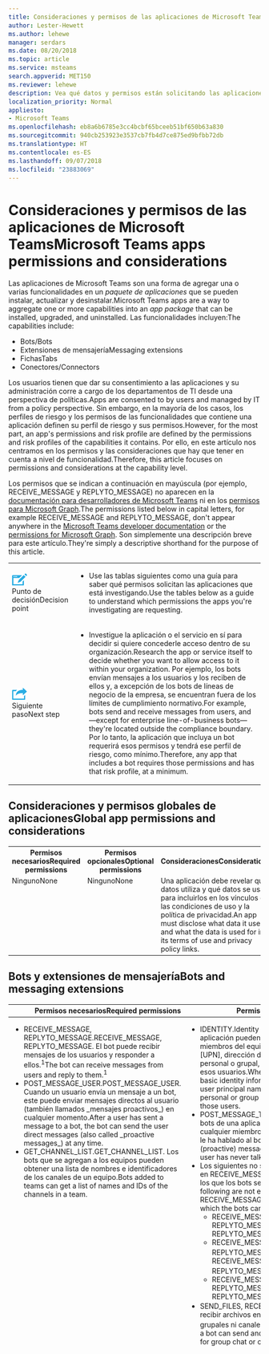 ```yaml
---
title: Consideraciones y permisos de las aplicaciones de Microsoft Teams
author: Lester-Hewett
ms.author: lehewe
manager: serdars
ms.date: 08/20/2018
ms.topic: article
ms.service: msteams
search.appverid: MET150
ms.reviewer: lehewe
description: Vea qué datos y permisos están solicitando las aplicaciones de su organización.
localization_priority: Normal
appliesto:
- Microsoft Teams
ms.openlocfilehash: eb8a6b6785e3cc4bcbf65bceeb51bf650b63a830
ms.sourcegitcommit: 940cb253923e3537cb7fb4d7ce875ed9bfbb72db
ms.translationtype: HT
ms.contentlocale: es-ES
ms.lasthandoff: 09/07/2018
ms.locfileid: "23883069"
---
```

# <a name="microsoft-teams-apps-permissions-and-considerations"></a><span data-ttu-id="aed54-103">Consideraciones y permisos de las aplicaciones de Microsoft Teams</span><span class="sxs-lookup"><span data-stu-id="aed54-103">Microsoft Teams apps permissions and considerations</span></span>

<span data-ttu-id="aed54-104">Las aplicaciones de Microsoft Teams son una forma de agregar una o varias funcionalidades en un _paquete de aplicaciones_ que se pueden instalar, actualizar y desinstalar.</span><span class="sxs-lookup"><span data-stu-id="aed54-104">Microsoft Teams apps are a way to aggregate one or more capabilities into an _app package_ that can be installed, upgraded, and uninstalled.</span></span> <span data-ttu-id="aed54-105">Las funcionalidades incluyen:</span><span class="sxs-lookup"><span data-stu-id="aed54-105">The capabilities include:</span></span>

-   <span data-ttu-id="aed54-106">Bots</span><span class="sxs-lookup"><span data-stu-id="aed54-106">/Bots</span></span>
-   <span data-ttu-id="aed54-107">Extensiones de mensajería</span><span class="sxs-lookup"><span data-stu-id="aed54-107">Messaging extensions</span></span>
-   <span data-ttu-id="aed54-108">Fichas</span><span class="sxs-lookup"><span data-stu-id="aed54-108">Tabs</span></span>
-   <span data-ttu-id="aed54-109">Conectores</span><span class="sxs-lookup"><span data-stu-id="aed54-109">/Connectors</span></span>

<span data-ttu-id="aed54-110">Los usuarios tienen que dar su consentimiento a las aplicaciones y su administración corre a cargo de los departamentos de TI desde una perspectiva de políticas.</span><span class="sxs-lookup"><span data-stu-id="aed54-110">Apps are consented to by users and managed by IT from a policy perspective.</span></span> <span data-ttu-id="aed54-111">Sin embargo, en la mayoría de los casos, los perfiles de riesgo y los permisos de las funcionalidades que contiene una aplicación definen su perfil de riesgo y sus permisos.</span><span class="sxs-lookup"><span data-stu-id="aed54-111">However, for the most part, an app's permissions and risk profile are defined by the permissions and risk profiles of the capabilities it contains.</span></span> <span data-ttu-id="aed54-112">Por ello, en este artículo nos centramos en los permisos y las consideraciones que hay que tener en cuenta a nivel de funcionalidad.</span><span class="sxs-lookup"><span data-stu-id="aed54-112">Therefore, this article focuses on permissions and considerations at the capability level.</span></span>

<span data-ttu-id="aed54-113">Los permisos que se indican a continuación en mayúscula (por ejemplo, RECEIVE_MESSAGE y REPLYTO_MESSAGE) no aparecen en la [documentación para desarrolladores de Microsoft Teams](https://aka.ms/teamsdevdocs) ni en los [permisos para Microsoft Graph](https://developer.microsoft.com/graph/docs/concepts/permissions_reference).</span><span class="sxs-lookup"><span data-stu-id="aed54-113">The permissions listed below in capital letters, for example RECEIVE_MESSAGE and REPLYTO_MESSAGE, don't appear anywhere in the [Microsoft Teams developer documentation](https://aka.ms/teamsdevdocs) or the [permissions for Microsoft Graph](https://developer.microsoft.com/graph/docs/concepts/permissions_reference).</span></span> <span data-ttu-id="aed54-114">Son simplemente una descripción breve para este artículo.</span><span class="sxs-lookup"><span data-stu-id="aed54-114">They're simply a descriptive shorthand for the purpose of this article.</span></span>


|    |     |
|-----------|------------|
| ![](media/audio_conferencing_image7.png) <br/><span data-ttu-id="aed54-115">Punto de decisión</span><span class="sxs-lookup"><span data-stu-id="aed54-115">Decision point</span></span>|<ul><li><span data-ttu-id="aed54-116">Use las tablas siguientes como una guía para saber qué permisos solicitan las aplicaciones que está investigando.</span><span class="sxs-lookup"><span data-stu-id="aed54-116">Use the tables below as a guide to understand which permissions the apps you're investigating are requesting.</span></span></li></ul> |
| ![](media/audio_conferencing_image9.png)<br/><span data-ttu-id="aed54-117">Siguiente paso</span><span class="sxs-lookup"><span data-stu-id="aed54-117">Next step</span></span>|<ul><li><span data-ttu-id="aed54-118">Investigue la aplicación o el servicio en sí para decidir si quiere concederle acceso dentro de su organización.</span><span class="sxs-lookup"><span data-stu-id="aed54-118">Research the app or service itself to decide whether you want to allow access to it within your organization.</span></span> <span data-ttu-id="aed54-119">Por ejemplo, los bots envían mensajes a los usuarios y los reciben de ellos y, a excepción de los bots de líneas de negocio de la empresa, se encuentran fuera de los límites de cumplimiento normativo.</span><span class="sxs-lookup"><span data-stu-id="aed54-119">For example, bots send and receive messages from users, and—except for enterprise line-of-business bots—they're located outside the compliance boundary.</span></span> <span data-ttu-id="aed54-120">Por lo tanto, la aplicación que incluya un bot requerirá esos permisos y tendrá ese perfil de riesgo, como mínimo.</span><span class="sxs-lookup"><span data-stu-id="aed54-120">Therefore, any app that includes a bot requires those permissions and has that risk profile, at a minimum.</span></span> </li></ul>|

## <a name="global-app-permissions-and-considerations"></a><span data-ttu-id="aed54-121">Consideraciones y permisos globales de aplicaciones</span><span class="sxs-lookup"><span data-stu-id="aed54-121">Global app permissions and considerations</span></span>

<table>
  <tr>
    <th width="25%"><span data-ttu-id="aed54-122">Permisos necesarios</span><span class="sxs-lookup"><span data-stu-id="aed54-122">Required permissions</span></span></th>
    <th width="25%"><span data-ttu-id="aed54-123">Permisos opcionales</span><span class="sxs-lookup"><span data-stu-id="aed54-123">Optional permissions</span></span></th>
    <th width="50%"><span data-ttu-id="aed54-124">Consideraciones</span><span class="sxs-lookup"><span data-stu-id="aed54-124">Considerations</span></span></th>
  </tr>
  <tr>
    <td valign="top"><span data-ttu-id="aed54-125">Ninguno</span><span class="sxs-lookup"><span data-stu-id="aed54-125">None</span></span></td>
    <td valign="top"><span data-ttu-id="aed54-126">Ninguno</span><span class="sxs-lookup"><span data-stu-id="aed54-126">None</span></span></td>
    <td valign="top"><span data-ttu-id="aed54-127">Una aplicación debe revelar qué datos utiliza y qué datos se usan para incluirlos en los vínculos de las condiciones de uso y la política de privacidad.</span><span class="sxs-lookup"><span data-stu-id="aed54-127">An app must disclose what data it uses and what the data is used for in its terms of use and privacy policy links.</span></span></td>
  </tr>
</table>

## <a name="bots-and-messaging-extensions"></a><span data-ttu-id="aed54-128">Bots y extensiones de mensajería</span><span class="sxs-lookup"><span data-stu-id="aed54-128">Bots and messaging extensions</span></span>

<table>
 <thead>
  <tr>
    <th width="0.5%"></th>
    <th width="24.5%"><span data-ttu-id="aed54-129">Permisos necesarios</span><span class="sxs-lookup"><span data-stu-id="aed54-129">Required permissions</span></span></th>
    <th width="25%"><span data-ttu-id="aed54-130">Permisos opcionales</span><span class="sxs-lookup"><span data-stu-id="aed54-130">Optional permissions</span></span></th>
    <th width="50%"><span data-ttu-id="aed54-131">Consideraciones</span><span class="sxs-lookup"><span data-stu-id="aed54-131">Considerations</span></span></th>
  </tr>
</thead>
<tbody>
   <tr>
    <td valign="top" colspan="2"><ul><li>   <span data-ttu-id="aed54-132">RECEIVE_MESSAGE, REPLYTO_MESSAGE.</span><span class="sxs-lookup"><span data-stu-id="aed54-132">RECEIVE_MESSAGE, REPLYTO_MESSAGE.</span></span> <span data-ttu-id="aed54-133">El bot puede recibir mensajes de los usuarios y responder a ellos.<sup>1</sup></span><span class="sxs-lookup"><span data-stu-id="aed54-133">The bot can receive messages from users and reply to them.<sup>1</sup></span></span></li><li><span data-ttu-id="aed54-134">POST_MESSAGE_USER.</span><span class="sxs-lookup"><span data-stu-id="aed54-134">POST_MESSAGE_USER.</span></span> <span data-ttu-id="aed54-135">Cuando un usuario envía un mensaje a un bot, este puede enviar mensajes directos al usuario (también llamados _mensajes proactivos_) en cualquier momento.</span><span class="sxs-lookup"><span data-stu-id="aed54-135">After a user has sent a message to a bot, the bot can send the user direct messages (also called _proactive messages_) at any time.</span></span></li><li><span data-ttu-id="aed54-136">GET_CHANNEL_LIST.</span><span class="sxs-lookup"><span data-stu-id="aed54-136">GET_CHANNEL_LIST.</span></span> <span data-ttu-id="aed54-137">Los bots que se agregan a los equipos pueden obtener una lista de nombres e identificadores de los canales de un equipo.</span><span class="sxs-lookup"><span data-stu-id="aed54-137">Bots added to teams can get a list of names and IDs of the channels in a team.</span></span></li></ul></td>
    <td valign="top"><ul><li><span data-ttu-id="aed54-138">IDENTITY.</span><span class="sxs-lookup"><span data-stu-id="aed54-138">Identity</span></span> <span data-ttu-id="aed54-139">Cuando se utiliza en un canal, los bots de la aplicación pueden acceder a información de identidad básica de los miembros del equipo (nombre, apellidos, nombre principal de usuario [UPN], dirección de correo electrónico); cuando se utiliza en un chat personal o grupal, el bot puede acceder a la misma información para esos usuarios.</span><span class="sxs-lookup"><span data-stu-id="aed54-139">When it's used in a channel, the app's bots can access basic identity information of team members (first name, last name, user principal name [UPN], email address); when it's used in a personal or group chat, the bot can access the same information for those users.</span></span></li><li> <span data-ttu-id="aed54-140">POST_MESSAGE_TEAM.</span><span class="sxs-lookup"><span data-stu-id="aed54-140">POST_MESSAGE_TEAM.</span></span> <span data-ttu-id="aed54-141">Permite que los bots de una aplicación envíen mensajes directos (proactivos) a cualquier miembro en cualquier momento, incluso si el usuario nunca le ha hablado al bot antes.</span><span class="sxs-lookup"><span data-stu-id="aed54-141">Allows an app's bots to send direct (proactive) messages to any team member at any time, even if the user has never talked to the bot before.</span></span></li><li><span data-ttu-id="aed54-142">Los siguientes no son permisos explícitos, sino que están implícitos en RECEIVE_MESSAGE y REPLYTO_MESSAGE, y en los ámbitos en los que los bots se pueden usar, declarados en el manifiesto:</span><span class="sxs-lookup"><span data-stu-id="aed54-142">The following are not explicit permissions, but are implied by RECEIVE_MESSAGE and REPLYTO_MESSAGE and the scopes into which the bots can be used, declared in the manifest:</span></span> <ul><li><span data-ttu-id="aed54-143">RECEIVE_MESSAGE_PERSONAL, REPLYTO_MESSAGE_PERSONAL</span><span class="sxs-lookup"><span data-stu-id="aed54-143">RECEIVE_MESSAGE_PERSONAL, REPLYTO_MESSAGE_PERSONAL</span></span></li><li><span data-ttu-id="aed54-144">RECEIVE_MESSAGE_GROUPCHAT, REPLYTO_MESSAGE_GROUPCHAT<sup>2</sup> </span><span class="sxs-lookup"><span data-stu-id="aed54-144">RECEIVE_MESSAGE_GROUPCHAT, REPLYTO_MESSAGE_GROUPCHAT<sup>2</sup> </span></span></li><li><span data-ttu-id="aed54-145">RECEIVE_MESSAGE_TEAM, REPLYTO_MESSAGE_TEAM</span><span class="sxs-lookup"><span data-stu-id="aed54-145">RECEIVE_MESSAGE_TEAM, REPLYTO_MESSAGE_TEAM</span></span></li></ul><li><span data-ttu-id="aed54-146">SEND_FILES, RECEIVE_FILES.<sup>3</sup> Controla si un bot puede enviar y recibir archivos en un chat personal (aún no es compatible con chats grupales ni canales).</span><span class="sxs-lookup"><span data-stu-id="aed54-146">SEND_FILES, RECEIVE_FILES.<sup>3</sup> Controls whether a bot can send and receive files in personal chat (not yet supported for group chat or channels).</span></span></li></ul></td>
    <td valign="top"><ul><li><span data-ttu-id="aed54-147">Los bots solo tienen acceso a los equipos en los que se han agregado o a los usuarios que los han agregado.</span><span class="sxs-lookup"><span data-stu-id="aed54-147">Bots only have access to teams to which they've been added or to users who have installed them.</span></span></li><li><span data-ttu-id="aed54-148">Los bots solo reciben mensajes en los que los usuarios los mencionan explícitamente.</span><span class="sxs-lookup"><span data-stu-id="aed54-148">Bots only receive messages in which they're explicitly mentioned by users.</span></span> <span data-ttu-id="aed54-149">Estos datos abandonan la red corporativa.</span><span class="sxs-lookup"><span data-stu-id="aed54-149">This data leaves the corporate network.</span></span></li><li>    <span data-ttu-id="aed54-150">Los bots solo pueden responder a conversaciones en las que se les mencione.</span><span class="sxs-lookup"><span data-stu-id="aed54-150">Bots can only reply to conversations in which they're mentioned.</span></span></li><li><span data-ttu-id="aed54-151">Cuando un usuario termina la conversación con un bot, si el bot almacena el Id. de ese usuario, puede enviar mensajes directos a ese usuario en cualquier momento.</span><span class="sxs-lookup"><span data-stu-id="aed54-151">After a user has conversed with a bot, if the bot stores that user's ID, it can send that user direct messages at any time.</span></span> </li><li><span data-ttu-id="aed54-152">Teóricamente es posible que los mensajes de los bots contengan vínculos a sitios de suplantación de identidad o malware, pero el usuario, el administrador de inquilinos o Microsoft en general pueden bloquear los bots.</span><span class="sxs-lookup"><span data-stu-id="aed54-152">It is theoretically possible for bot messages to contain links to phishing or malware sites, but bots can be blocked by the user, the tenant admin, or globally by Microsoft.</span></span> </li><li><span data-ttu-id="aed54-153">Un bot puede recuperar (y podría almacenar) información de identidad muy básica de los miembros del equipo que se hayan agregado a la aplicación o de los usuarios individuales en chats personales o grupales.</span><span class="sxs-lookup"><span data-stu-id="aed54-153">A bot can retrieve (and might store) very basic identity information for the team members the app has been added to, or for individual users in personal or group chats.</span></span> <span data-ttu-id="aed54-154">Para ver más información de estos usuarios, el bot debe pedirles que inicien sesión en Azure Active Directory (Azure AD).</span><span class="sxs-lookup"><span data-stu-id="aed54-154">To get further information about these users, the bot must require them to sign in to Azure Active Directory (Azure AD).</span></span> </li><li><span data-ttu-id="aed54-155">Los bots pueden recuperar (y podrían almacenar) la lista de canales de un equipo; estos datos abandonan la red corporativa.</span><span class="sxs-lookup"><span data-stu-id="aed54-155">Bots can retrieve (and might store) the list of channels in a team; this data leaves the corporate network.</span></span> </li><li><span data-ttu-id="aed54-156">Cuando se envía un archivo a un bot, el archivo abandona la red corporativa.</span><span class="sxs-lookup"><span data-stu-id="aed54-156">When a file is sent to a bot, the file leaves the corporate network.</span></span> <span data-ttu-id="aed54-157">El envío y la recepción de archivos requiere la aprobación del usuario para cada archivo.</span><span class="sxs-lookup"><span data-stu-id="aed54-157">Sending and receiving files requires user approval for each file.</span></span> </li><li><span data-ttu-id="aed54-158">De forma predeterminada, los bots no tienen la capacidad de actuar en nombre del usuario, pero los bots pueden pedir a los usuarios que inicien sesión; tan pronto como el usuario lo haga, el bot tendrá acceso al token con el que se pueden hacer más cosas.</span><span class="sxs-lookup"><span data-stu-id="aed54-158">By default, bots don't have the ability to act on behalf of the user, but bots can ask users to sign in; as soon as the user signs in, the bot will have an access token with which it can do additional things.</span></span> <span data-ttu-id="aed54-159">Qué acciones adicionales se pueden hacer dependerá del bot y de dónde inicia sesión el usuario: un bot es una aplicación de Azure AD registrada en <a href="https://apps.dev.microsoft.com/">https://apps.dev.microsoft.com/</a> y que puede tener su propio conjunto de permisos.</span><span class="sxs-lookup"><span data-stu-id="aed54-159">Exactly what those additional things are depends on the bot and where the user signs in: a bot is an Azure AD app registered at <a href="https://apps.dev.microsoft.com/">https://apps.dev.microsoft.com/</a> and can have its own set of permissions.</span></span></li><li><span data-ttu-id="aed54-160">A los bots se les informa cuando a los usuarios se les agrega a un equipo o se eliminan de uno.</span><span class="sxs-lookup"><span data-stu-id="aed54-160">Bots are informed whenever users are added to or deleted from a team.</span></span></li><li><span data-ttu-id="aed54-161">Los bots no ven las direcciones IP de los usuarios ni ninguna otra información del origen de referencia.</span><span class="sxs-lookup"><span data-stu-id="aed54-161">Bots don't see users' IP addresses or other referrer information.</span></span> <span data-ttu-id="aed54-162">Toda la información procede de Microsoft.</span><span class="sxs-lookup"><span data-stu-id="aed54-162">All information comes from Microsoft.</span></span> <span data-ttu-id="aed54-163">(Hay una excepción: si un bot implementa su propia experiencia de inicio de sesión, la interfaz de usuario del inicio de sesión verá las direcciones IP de los usuarios y la información del origen de referencia).</span><span class="sxs-lookup"><span data-stu-id="aed54-163">(There is one exception: if a bot implements its own sign-in experience, the sign-in UI will see users' IP addresses and referrer information.)</span></span></li><li><span data-ttu-id="aed54-164">Por otro lado, las extensiones de mensajería ven las direcciones IP de los usuarios y la información del origen de referencia.</span><span class="sxs-lookup"><span data-stu-id="aed54-164">Messaging extensions, on the other hand, do see users' IP addresses and referrer information.</span></span></li><li><span data-ttu-id="aed54-165">En las directrices de las aplicaciones (y en nuestro proceso de revisión de AppSource) se pide discreción a la hora de publicar mensajes de chat personales para los usuarios (a través del permiso POST_MESSAGE_TEAM), siempre con unos fines válidos.</span><span class="sxs-lookup"><span data-stu-id="aed54-165">App guidelines (and our AppSource review process) require discretion in posting personal chat messages to users (via the POST_MESSAGE_TEAM permission) for valid purposes.</span></span> <span data-ttu-id="aed54-166">En el caso de abuso, los usuarios pueden bloquear el bot, los administradores de inquilinos pueden bloquear la aplicación y Microsoft puede bloquear los bots centralmente, en caso necesario.</span><span class="sxs-lookup"><span data-stu-id="aed54-166">In the event of abuse, users can block the bot, tenant admins can block the app, and Microsoft can block bots centrally if necessary.</span></span></li></ul></td>
</tr>
</tbody>
<tfoot>
<tr><td align="right"><span data-ttu-id="aed54-167"><sup>1</sup></span><span class="sxs-lookup"><span data-stu-id="aed54-167"><sup>$1</sup></span></span></td><td colspan="3"><span data-ttu-id="aed54-168">Algunos bots solo envían mensajes (POST_MESSAGE_USER).</span><span class="sxs-lookup"><span data-stu-id="aed54-168">Some bots only send messages (POST_MESSAGE_USER).</span></span> <span data-ttu-id="aed54-169">Se les llama bots de "solo notificación", pero el término no hace referencia a lo que el bot puede hacer o no puede hacer, sino que indica que el bot no quiere mostrar una experiencia de conversación.</span><span class="sxs-lookup"><span data-stu-id="aed54-169">They're called "notification-only" bots, but the term doesn't refer to what a bot is allowed or not allowed to do, it means that the bot doesn't want to expose a conversational experience.</span></span> <span data-ttu-id="aed54-170">Teams utiliza este campo para deshabilitar la funcionalidad de la IU que normalmente estaría habilitada; al bot no se le restringe lo que puede hacer frente a los bots que muestran una experiencia de conversación.</span><span class="sxs-lookup"><span data-stu-id="aed54-170">Teams uses this field to disable functionality in the UI that would ordinarily be enabled; the bot isn't restricted in what it's allowed to do compared to bots that do expose a conversational experience.</span></span></td></tr>
<tr><td align="right"><span data-ttu-id="aed54-171"><sup>2</sup></span><span class="sxs-lookup"><span data-stu-id="aed54-171">●<sup>2</sup></span></span></td><td colspan="3"><span data-ttu-id="aed54-172">En este momento en Developer Preview.</span><span class="sxs-lookup"><span data-stu-id="aed54-172">Currently in Developer Preview.</span></span></td></tr>
<tr><td align="right"><span data-ttu-id="aed54-173"><sup>3</sup></span><span class="sxs-lookup"><span data-stu-id="aed54-173"><sup>3%</sup></span></span></td><td colspan="3"><span data-ttu-id="aed54-174">En este momento en Developer Preview.</span><span class="sxs-lookup"><span data-stu-id="aed54-174">Currently in Developer Preview.</span></span> <span data-ttu-id="aed54-175">Se rige por la propiedad booleana <code>supportsFiles</code> en el objeto del bot del archivo manifest.json para la aplicación.</span><span class="sxs-lookup"><span data-stu-id="aed54-175">Governed by the <code>supportsFiles</code> Boolean property on the bot object in the manifest.json file for the app.</span></span></td>
</tr>
</tfoot>
</table>

> [!Note]
> <ul><li><span data-ttu-id="aed54-176">Si un bot tiene su propio inicio de sesión, existe una segunda experiencia de consentimiento (distinta) la primera vez que el usuario inicia sesión.</span><span class="sxs-lookup"><span data-stu-id="aed54-176">If a bot has its own sign-in, there's a second—different—consent experience the first time the user signs in.</span></span></li><li><span data-ttu-id="aed54-177">En este momento, los permisos de Azure AD asociados con algunas de las funcionalidades dentro de la aplicación de Teams (bot, ficha, conector o extensión de mensajería) son completamente independientes de los permisos de Teams que se enumeran aquí.</span><span class="sxs-lookup"><span data-stu-id="aed54-177">Currently, the Azure AD permissions associated with any of the capabilities inside a Teams app (bot, tab, connector, or messaging extension) are completely separate from the Teams permissions listed here.</span></span></li></ul>


## <a name="tabs"></a><span data-ttu-id="aed54-178">Fichas</span><span class="sxs-lookup"><span data-stu-id="aed54-178">Tabs</span></span>

<span data-ttu-id="aed54-179">Una ficha es un sitio web que se ejecuta dentro de Teams.</span><span class="sxs-lookup"><span data-stu-id="aed54-179">A tab is a website running inside Teams.</span></span>

<table>
  <tr>
    <th width="25%"><span data-ttu-id="aed54-180">Permisos necesarios</span><span class="sxs-lookup"><span data-stu-id="aed54-180">Required permissions</span></span></th>
    <th width="25%"><span data-ttu-id="aed54-181">Permisos opcionales</span><span class="sxs-lookup"><span data-stu-id="aed54-181">Optional permissions</span></span></th>
    <th width="50%"><span data-ttu-id="aed54-182">Consideraciones</span><span class="sxs-lookup"><span data-stu-id="aed54-182">Considerations</span></span></th>
  </tr>
  <tr>
    <td valign="top"><span data-ttu-id="aed54-183">SEND_AND_RECEIVE_WEB_DATA</span><span class="sxs-lookup"><span data-stu-id="aed54-183">SEND_AND_RECEIVE_WEB_DATA</span></span></td>
    <td valign="top"><span data-ttu-id="aed54-184">Ninguno (por ahora).</span><span class="sxs-lookup"><span data-stu-id="aed54-184">None (currently).</span></span></td>
    <td valign="top"><ul><li><span data-ttu-id="aed54-185">El perfil de riesgo de una ficha es prácticamente el mismo que el de ese mismo sitio web cuando se ejecuta en una ficha de navegador.</span><span class="sxs-lookup"><span data-stu-id="aed54-185">The risk profile for a tab is almost identical to that same website running in a browser tab.</span></span> </li><li><span data-ttu-id="aed54-186">Una ficha también recibe el contexto del lugar donde se ejecuta, incluido el nombre de inicio de sesión y el UPN del usuario actual, el Id. de objeto de Azure AD para el usuario actual, el Id. del grupo de Office 365 (equipo) donde reside, el Id. de inquilino y la configuración regional actual del usuario.</span><span class="sxs-lookup"><span data-stu-id="aed54-186">A tab also gets the context in which it's running, including the sign-in name and UPN of the current user, the Azure AD Object ID for the current user, the ID of the Office 365 Group (team) in which it resides, the tenant ID, and the current locale of the user.</span></span> <span data-ttu-id="aed54-187">Sin embargo, para asignar estos identificadores a la información de un usuario, la ficha tendría que hacer que el usuario iniciara sesión en Azure AD.</span><span class="sxs-lookup"><span data-stu-id="aed54-187">However, to map these IDs to a user's information, the tab would have to make the user sign in to Azure AD.</span></span></li></ul></td>
  </tr>
  </table>

## <a name="connectors"></a><span data-ttu-id="aed54-188">Conectores</span><span class="sxs-lookup"><span data-stu-id="aed54-188">/Connectors</span></span>

<span data-ttu-id="aed54-189">Un conector publica mensajes en un canal cuando se producen eventos en un sistema externo.</span><span class="sxs-lookup"><span data-stu-id="aed54-189">A connector posts messages to a channel when events in an external system occur.</span></span>

  <table>
  <tr>
    <th width="25%"><span data-ttu-id="aed54-190">Permisos necesarios</span><span class="sxs-lookup"><span data-stu-id="aed54-190">Required permissions</span></span></th>
    <th width="25%"><span data-ttu-id="aed54-191">Permisos opcionales</span><span class="sxs-lookup"><span data-stu-id="aed54-191">Optional permissions</span></span></th>
    <th width="50%"><span data-ttu-id="aed54-192">Consideraciones</span><span class="sxs-lookup"><span data-stu-id="aed54-192">Considerations</span></span></th>
  </tr>
  <tr>
    <td valign="top"><span data-ttu-id="aed54-193">POST_MESSAGE_CHANNEL</span><span class="sxs-lookup"><span data-stu-id="aed54-193">POST_MESSAGE_CHANNEL</span></span></td>
    <td valign="top"><span data-ttu-id="aed54-194">REPLYTO_CONNECTOR_MESSAGE.</span><span class="sxs-lookup"><span data-stu-id="aed54-194">REPLYTO_CONNECTOR_MESSAGE.</span></span> <span data-ttu-id="aed54-195">Determinados conectores admiten _mensajes que permiten ejecutar acciones_, de manera que los usuarios pueden publicar respuestas dirigidas en el mensaje del conector; por ejemplo, agregar una respuesta a un problema de GitHub o agregar una fecha a una tarjeta de Trello.</span><span class="sxs-lookup"><span data-stu-id="aed54-195">Certain connectors support _actionable messages_, which allow users to post targeted replies to the connector message, for example by adding a response to a GitHub issue or adding a date to a Trello card.</span></span></td>
    <td valign="top"><ul><li><span data-ttu-id="aed54-196">El sistema que publica los mensajes del conector no sabe para quién se publican o quién recibe el mensaje: no se revela ninguna información del destinatario.</span><span class="sxs-lookup"><span data-stu-id="aed54-196">The system that posts connector messages doesn't know who it's posting to or who receives the messages: no information about the recipient is disclosed.</span></span> <span data-ttu-id="aed54-197">(Microsoft es el destinatario real, no el inquilino; Microsoft hace realmente la publicación en el canal).</span><span class="sxs-lookup"><span data-stu-id="aed54-197">(Microsoft is the actual recipient, not the tenant; Microsoft does the actual post to the channel.)</span></span></li><li><span data-ttu-id="aed54-198">Ningún dato abandona la red corporativa cuando los mensajes del conector se publican en un canal.</span><span class="sxs-lookup"><span data-stu-id="aed54-198">No data leaves the corporate network when connector messages are posted to a channel.</span></span></li><li><span data-ttu-id="aed54-199">Los conectores que admiten mensajes que permiten ejecutar acciones (permiso REPLYTO_CONNECTOR_MESSAGE) tampoco ven la dirección IP ni la información del origen de referencia; esta información se envía a Microsoft y después se enruta a los puntos de conexión HTTP que se habían registrado anteriormente con Microsoft en el portal de conectores.</span><span class="sxs-lookup"><span data-stu-id="aed54-199">Connectors that support actionable messages (REPLYTO_CONNECTOR_MESSAGE permission) also don't see IP address and referrer information; this information is sent to Microsoft and then routed to HTTP endpoints that were previously registered with Microsoft in the Connectors portal.</span></span></li><li><span data-ttu-id="aed54-200">Cada vez que se configura un conector para un canal, se crea una URL exclusiva para esa instancia del conector.</span><span class="sxs-lookup"><span data-stu-id="aed54-200">Each time a connector is configured for a channel, a unique URL for that connector instance is created.</span></span> <span data-ttu-id="aed54-201">Si se elimina esa instancia del conector, la dirección URL ya no se podrá usar.</span><span class="sxs-lookup"><span data-stu-id="aed54-201">If that connector instance is deleted, the URL can no longer be used.</span></span></li><li><span data-ttu-id="aed54-202">Los mensajes del conector no pueden contener adjuntos de archivo.</span><span class="sxs-lookup"><span data-stu-id="aed54-202">Connector messages can't contain file attachments.</span></span></li><li><span data-ttu-id="aed54-203">La dirección URL de la instancia del conector se debe tratar como secreta/confidencial: cualquier persona que tenga esa URL puede hacer publicaciones en ella, como una dirección de correo electrónico.</span><span class="sxs-lookup"><span data-stu-id="aed54-203">The connector instance URL should be treated as secret/confidential: anyone who has that URL can post to it, like an email address.</span></span> <span data-ttu-id="aed54-204">Por ello, existe algún riesgo de spam o vínculos a sitios de suplantación de identidad o malware.</span><span class="sxs-lookup"><span data-stu-id="aed54-204">Therefore, there's some risk of spam or links to phishing or malware sites.</span></span> <span data-ttu-id="aed54-205">Si esto sucede, los propietarios de los equipos pueden eliminar la instancia del conector.</span><span class="sxs-lookup"><span data-stu-id="aed54-205">If that were to happen, team owners can delete the connector instance.</span></span></li><li><span data-ttu-id="aed54-206">Si el servicio que envía los mensajes del conector estuviera en peligro y comenzara a enviar vínculos a spam/suplantación de identidad/malware, un administrador de inquilino podría evitar que se crearan nuevas instancias del conector y que Microsoft lo bloqueara de forma central.</span><span class="sxs-lookup"><span data-stu-id="aed54-206">If the service that sends connector messages were to become compromised and start sending spam/phishing/malware links, a tenant administrator can prevent new connector instances from being created and Microsoft can block them centrally.</span></span></li></ul></td>
  </tr>
</table>

> [!Note]
> <span data-ttu-id="aed54-207">Por ahora, no es posible saber qué conectores admiten mensajes que permiten realizar acciones (permiso REPLYTO_CONNECTOR_MESSAGE).</span><span class="sxs-lookup"><span data-stu-id="aed54-207">It's not currently possible to know which connectors support actionable messages (REPLYTO_CONNECTOR_MESSAGE permission).</span></span>


## <a name="outgoing-webhooks"></a><span data-ttu-id="aed54-208">Webhooks salientes</span><span class="sxs-lookup"><span data-stu-id="aed54-208">Outgoing webhooks</span></span>

<span data-ttu-id="aed54-209">Los _webhooks salientes_ los crean los propietarios de equipo o los miembros del equipo sobre la marcha si el inquilino tiene habilitada la instalación de prueba.</span><span class="sxs-lookup"><span data-stu-id="aed54-209">_Outgoing webhooks_ are created on the fly by team owners or team members if sideloading is enabled for a tenant.</span></span> <span data-ttu-id="aed54-210">No son funcionalidades de las aplicaciones de Teams; esta información se incluye para ser precisos.</span><span class="sxs-lookup"><span data-stu-id="aed54-210">They aren't capabilities of Teams apps; this information is included for completeness.</span></span>

<table>
  <tr>
    <th width="25%"><span data-ttu-id="aed54-211">Permisos necesarios</span><span class="sxs-lookup"><span data-stu-id="aed54-211">Required permissions</span></span></th>
    <th width="25%"><span data-ttu-id="aed54-212">Permisos opcionales</span><span class="sxs-lookup"><span data-stu-id="aed54-212">Optional permissions</span></span></th>
    <th width="50%"><span data-ttu-id="aed54-213">Consideraciones</span><span class="sxs-lookup"><span data-stu-id="aed54-213">Considerations</span></span></th>
  </tr>
    <tr>
    <td valign="top"><span data-ttu-id="aed54-214">RECEIVE_MESSAGE, REPLYTO_MESSAGE.</span><span class="sxs-lookup"><span data-stu-id="aed54-214">RECEIVE_MESSAGE, REPLYTO_MESSAGE.</span></span> <span data-ttu-id="aed54-215">Puede recibir mensajes de los usuarios y responder.</span><span class="sxs-lookup"><span data-stu-id="aed54-215">Can receive messages from users and reply to them.</span></span></td>
    <td valign="top"><span data-ttu-id="aed54-216">Ninguno</span><span class="sxs-lookup"><span data-stu-id="aed54-216">None</span></span></td>
    <td valign="top"><ul><li><span data-ttu-id="aed54-217">Los webhooks salientes son muy parecidos a los bots pero con menos privilegios.</span><span class="sxs-lookup"><span data-stu-id="aed54-217">Outgoing webhooks are similar to bots but have fewer privileges.</span></span> <span data-ttu-id="aed54-218">Se tienen que mencionar de manera explícita, al igual que los bots.</span><span class="sxs-lookup"><span data-stu-id="aed54-218">They must be explicitly mentioned, just like bots.</span></span></li><li><span data-ttu-id="aed54-219">Cuando se registra un webhook saliente, se genera un _secreto_, que permite al webhook saliente verificar que el remitente sea Microsoft Teams frente a un atacante malintencionado.</span><span class="sxs-lookup"><span data-stu-id="aed54-219">When an outgoing webhook is registered, a _secret_ is generated, which allows the outgoing webhook to verify that the sender is Microsoft Teams as opposed to a malicious attacker.</span></span> <span data-ttu-id="aed54-220">Este secreto debe seguir siendo un secreto; cualquiera que tenga acceso a él puede suplantar a Microsoft Teams.</span><span class="sxs-lookup"><span data-stu-id="aed54-220">This secret should remain a secret; anyone who has access to it can impersonate Microsoft Teams.</span></span> <span data-ttu-id="aed54-221">Si el secreto está en peligro, el webhook saliente se puede eliminar y volver a crear, y se generará un secreto nuevo.</span><span class="sxs-lookup"><span data-stu-id="aed54-221">If the secret is compromised, the outgoing webhook can be deleted and re-created, and a new secret will be generated.</span></span></li><li><span data-ttu-id="aed54-222">Si bien es posible crear un webhook saliente que no valide el secreto, no lo recomendamos.</span><span class="sxs-lookup"><span data-stu-id="aed54-222">Although it's possible to create an outgoing webhook that doesn't validate the secret, we recommend against it.</span></span></li><li><span data-ttu-id="aed54-223">Aparte de recibir y responder mensajes, los webhooks salientes no pueden hacer mucho más: no pueden enviar mensajes de forma proactiva, no pueden enviar ni recibir archivos, no pueden hacer nada que los bots no puedan, a excepción de recibir y responder mensajes.</span><span class="sxs-lookup"><span data-stu-id="aed54-223">Other than receiving and replying to messages, outgoing webhooks can't do much: they can't proactively send messages, they can't send or receive files, they can't do anything else that bots can do except receive and reply to messages.</span></span></li></ul></td>
  </tr>
</table>